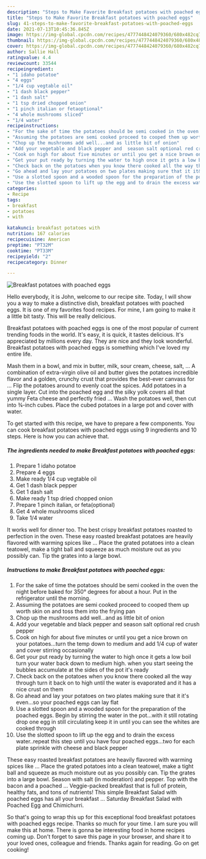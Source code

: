 ```yaml
---
description: "Steps to Make Favorite Breakfast potatoes with poached eggs"
title: "Steps to Make Favorite Breakfast potatoes with poached eggs"
slug: 41-steps-to-make-favorite-breakfast-potatoes-with-poached-eggs
date: 2021-07-13T10:45:36.845Z
image: https://img-global.cpcdn.com/recipes/4777448424079360/680x482cq70/breakfast-potatoes-with-poached-eggs-recipe-main-photo.jpg
thumbnail: https://img-global.cpcdn.com/recipes/4777448424079360/680x482cq70/breakfast-potatoes-with-poached-eggs-recipe-main-photo.jpg
cover: https://img-global.cpcdn.com/recipes/4777448424079360/680x482cq70/breakfast-potatoes-with-poached-eggs-recipe-main-photo.jpg
author: Sallie Hall
ratingvalue: 4.4
reviewcount: 33544
recipeingredient:
- "1 idaho potatoe"
- "4 eggs"
- "1/4 cup vegtable oil"
- "1 dash black pepper"
- "1 dash salt"
- "1 tsp dried chopped onion"
- "1 pinch italian or fetaoptional"
- "4 whole mushrooms sliced"
- "1/4 water"
recipeinstructions:
- "For the sake of time the potatoes should be semi cooked in the oven the night before baked for 350° degrees for about a hour. Put in the refrigerator until the morning."
- "Assuming the potatoes are semi cooked proceed to cooped them up worth skin on and toss them into the frying pan"
- "Chop up the mushrooms add well...and as little bit of onion"
- "Add your vegetable and black pepper and  season salt optional red crush pepper"
- "Cook on high for about five minutes or until you get a nice brown on your potatoes...turn the temp down to medium and add 1/4 cup of water and cover stirring occasionally"
- "Get your put ready by turning the water to high once it gets a low boil turn your water back down to medium high. when you start seeing the bubbles accumulate at the sides of the pot it&#39;s ready"
- "Check back on the potatoes when you know there cooked all the way through turn it back on to high until the water is evaporated and it has a nice crust on them"
- "Go ahead and lay your potatoes on two plates making sure that it it&#39;s even...so your poached eggs can lay flat"
- "Use a slotted spoon and a wooded spoon for the preparation of the poached eggs. Begin by stirring the water in the pot...with it still rotating drop one egg in still circulating keep it in until you can see the whites are cooked through"
- "Use the slotted spoon to lift up the egg and to drain the excess water..repeat this step until you have four poached eggs...two for each plate sprinkle with cheese and black pepper"
categories:
- Recipe
tags:
- breakfast
- potatoes
- with

katakunci: breakfast potatoes with 
nutrition: 167 calories
recipecuisine: American
preptime: "PT32M"
cooktime: "PT33M"
recipeyield: "2"
recipecategory: Dinner

---
```



![Breakfast potatoes with poached eggs](https://img-global.cpcdn.com/recipes/4777448424079360/680x482cq70/breakfast-potatoes-with-poached-eggs-recipe-main-photo.jpg)

Hello everybody, it is John, welcome to our recipe site. Today, I will show you a way to make a distinctive dish, breakfast potatoes with poached eggs. It is one of my favorites food recipes. For mine, I am going to make it a little bit tasty. This will be really delicious.

Breakfast potatoes with poached eggs is one of the most popular of current trending foods in the world. It's easy, it is quick, it tastes delicious. It's appreciated by millions every day. They are nice and they look wonderful. Breakfast potatoes with poached eggs is something which I've loved my entire life.

Mash them in a bowl, and mix in butter, milk, sour cream, cheese, salt, … A combination of extra-virgin olive oil and butter gives the potatoes incredible flavor and a golden, crunchy crust that provides the best-ever canvass for … Flip the potatoes around to evenly coat the spices. Add potatoes in a single layer. Cut into the poached egg and the silky yolk covers all that yummy Feta cheese and perfectly fried … Wash the potatoes well, then cut into ¾-inch cubes. Place the cubed potatoes in a large pot and cover with water.


To get started with this recipe, we have to prepare a few components. You can cook breakfast potatoes with poached eggs using 9 ingredients and 10 steps. Here is how you can achieve that.

<!--inarticleads1-->

##### The ingredients needed to make Breakfast potatoes with poached eggs:

1. Prepare 1 idaho potatoe
1. Prepare 4 eggs
1. Make ready 1/4 cup vegtable oil
1. Get 1 dash black pepper
1. Get 1 dash salt
1. Make ready 1 tsp dried chopped onion
1. Prepare 1 pinch italian, or feta(optional)
1. Get 4 whole mushrooms sliced
1. Take 1/4 water


It works well for dinner too. The best crispy breakfast potatoes roasted to perfection in the oven. These easy roasted breakfast potatoes are heavily flavored with warming spices like … Place the grated potatoes into a clean teatowel, make a tight ball and squeeze as much moisture out as you possibly can. Tip the grates into a large bowl. 

<!--inarticleads2-->

##### Instructions to make Breakfast potatoes with poached eggs:

1. For the sake of time the potatoes should be semi cooked in the oven the night before baked for 350° degrees for about a hour. Put in the refrigerator until the morning.
1. Assuming the potatoes are semi cooked proceed to cooped them up worth skin on and toss them into the frying pan
1. Chop up the mushrooms add well...and as little bit of onion
1. Add your vegetable and black pepper and  season salt optional red crush pepper
1. Cook on high for about five minutes or until you get a nice brown on your potatoes...turn the temp down to medium and add 1/4 cup of water and cover stirring occasionally
1. Get your put ready by turning the water to high once it gets a low boil turn your water back down to medium high. when you start seeing the bubbles accumulate at the sides of the pot it&#39;s ready
1. Check back on the potatoes when you know there cooked all the way through turn it back on to high until the water is evaporated and it has a nice crust on them
1. Go ahead and lay your potatoes on two plates making sure that it it&#39;s even...so your poached eggs can lay flat
1. Use a slotted spoon and a wooded spoon for the preparation of the poached eggs. Begin by stirring the water in the pot...with it still rotating drop one egg in still circulating keep it in until you can see the whites are cooked through
1. Use the slotted spoon to lift up the egg and to drain the excess water..repeat this step until you have four poached eggs...two for each plate sprinkle with cheese and black pepper


These easy roasted breakfast potatoes are heavily flavored with warming spices like … Place the grated potatoes into a clean teatowel, make a tight ball and squeeze as much moisture out as you possibly can. Tip the grates into a large bowl. Season with salt (in moderation) and pepper. Top with the bacon and a poached … Veggie-packed breakfast that is full of protein, healthy fats, and tons of nutrients! This simple Breakfast Salad with poached eggs has all your breakfast … Saturday Breakfast Salad with Poached Egg and Chimichurri. 

So that's going to wrap this up for this exceptional food breakfast potatoes with poached eggs recipe. Thanks so much for your time. I am sure you will make this at home. There is gonna be interesting food in home recipes coming up. Don't forget to save this page in your browser, and share it to your loved ones, colleague and friends. Thanks again for reading. Go on get cooking!
